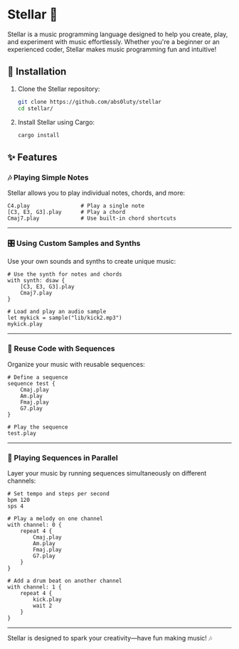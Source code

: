 # Stellar 🎵

Stellar is a music programming language designed to help you create, play, and experiment with music effortlessly. Whether you're a beginner or an experienced coder, Stellar makes music programming fun and intuitive!

## 🚀 Installation

1. Clone the Stellar repository:
   ```bash
   git clone https://github.com/abs0luty/stellar
   cd stellar/
   ```

2. Install Stellar using Cargo:
   ```bash
   cargo install
   ```

## ✨ Features

### 🎶 Playing Simple Notes
Stellar allows you to play individual notes, chords, and more:

```
C4.play                # Play a single note
[C3, E3, G3].play      # Play a chord
Cmaj7.play             # Use built-in chord shortcuts
```

---

### 🎛️ Using Custom Samples and Synths
Use your own sounds and synths to create unique music:

```
# Use the synth for notes and chords
with synth: dsaw {
    [C3, E3, G3].play
    Cmaj7.play
}

# Load and play an audio sample
let mykick = sample("lib/kick2.mp3")
mykick.play
```

---

### 🔁 Reuse Code with Sequences
Organize your music with reusable sequences:

```
# Define a sequence
sequence test {
    Cmaj.play       
    Am.play         
    Fmaj.play       
    G7.play
}

# Play the sequence
test.play
```

---

### 🥁 Playing Sequences in Parallel
Layer your music by running sequences simultaneously on different channels:

```
# Set tempo and steps per second
bpm 120
sps 4

# Play a melody on one channel
with channel: 0 {
    repeat 4 {
        Cmaj.play       
        Am.play         
        Fmaj.play       
        G7.play
    }
}

# Add a drum beat on another channel
with channel: 1 {
    repeat 4 {
        kick.play
        wait 2
    }
}
```

---

Stellar is designed to spark your creativity—have fun making music! 🎶
